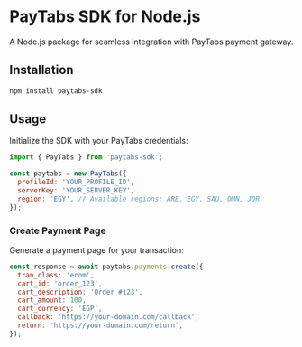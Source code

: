 # PayTabs SDK for Node.js

A Node.js package for seamless integration with PayTabs payment gateway.

## Installation

```bash
npm install paytabs-sdk
```

## Usage

Initialize the SDK with your PayTabs credentials:

```javascript
import { PayTabs } from 'paytabs-sdk';

const paytabs = new PayTabs({
  profileId: 'YOUR_PROFILE_ID',
  serverKey: 'YOUR_SERVER_KEY',
  region: 'EGY', // Available regions: ARE, EGY, SAU, OMN, JOR
});
```

### Create Payment Page

Generate a payment page for your transaction:

```javascript
const response = await paytabs.payments.create({
  tran_class: 'ecom',
  cart_id: 'order_123',
  cart_description: 'Order #123',
  cart_amount: 100,
  cart_currency: 'EGP',
  callback: 'https://your-domain.com/callback',
  return: 'https://your-domain.com/return',
});
```
